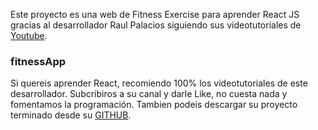 Este proyecto es una web de Fitness Exercise para aprender React JS gracias al desarrollador Raul Palacios siguiendo sus videotutoriales de [Youtube](https://www.youtube.com/channel/UC07xim4Gg8kOk3uZwMrGNeQ).

### fitnessApp

Si quereis aprender React, recomiendo 100% los videotutoriales de este desarrollador. Subcribiros a su canal y darle Like, no cuesta nada y fomentamos la programación. Tambien podeis descargar su proyecto terminado desde su [GITHUB](https://github.com/RpL02/FitnessApp).

